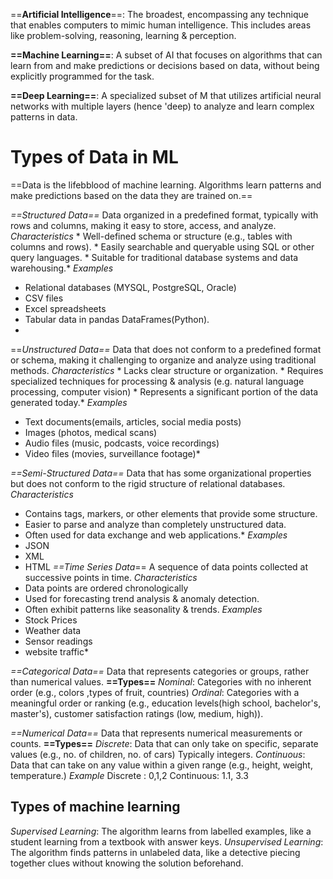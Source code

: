 ==**Artificial Intelligence**==: The broadest, encompassing any technique that enables computers to mimic human intelligence. This includes areas like problem-solving, reasoning, learning & perception.

**==Machine Learning==**: A subset of AI that focuses on algorithms that can learn from and make predictions or decisions based on data, without being explicitly programmed for the task.

**==Deep Learning==**: A specialized subset of M that utilizes artificial neural networks with multiple layers (hence 'deep) to analyze and learn complex patterns in data.

# Types of Data in ML
==Data is the lifebblood of machine learning. Algorithms learn patterns and make predictions based on the data they are trained on.==

*==Structured Data==*
Data organized in a predefined format, typically with rows and columns, making it easy to store, access, and analyze.
*Characteristics*
	* Well-defined schema or structure (e.g., tables with columns and rows).
	* Easily searchable and queryable using SQL or other query languages.
	* Suitable for traditional database systems and data warehousing.*
*Examples*
* Relational databases (MYSQL, PostgreSQL, Oracle)
* CSV files
* Excel spreadsheets
* Tabular data in pandas DataFrames(Python).
*
==*Unstructured Data==*
Data that does not conform to a predefined format or schema, making it challenging to organize and analyze using traditional methods.
*Characteristics*
	* Lacks clear structure or organization.
	* Requires specialized techniques for processing & analysis (e.g. natural language processing, computer vision)
	* Represents a significant portion of the data generated today.*
*Examples*
* Text documents(emails, articles, social media posts)
* Images (photos, medical scans)
* Audio files (music, podcasts, voice recordings)
* Video files (movies, surveillance footage)*

*==Semi-Structured Data==*
Data that has some organizational properties but does not conform to the rigid structure of relational databases. 
*Characteristics*
* Contains tags, markers, or other elements that provide some structure.
* Easier to parse and analyze than completely unstructured data.
* Often used for data exchange and web applications.*
*Examples*
* JSON
* XML
* HTML
*==Time Series Data*==
A sequence of data points collected at successive points in time.
*Characteristics*
* Data points are ordered chronologically
* Used for forecasting trend analysis & anomaly detection.
* Often exhibit patterns like seasonality & trends.
*Examples*
* Stock Prices
* Weather data
* Sensor readings
* website traffic*

 *==Categorical Data==*
 Data that represents categories or groups, rather than numerical values.
 **==Types==**
 *Nominal*: Categories with no inherent order (e.g., colors ,types of fruit, countries)
 *Ordinal*: Categories with a meaningful order or ranking (e.g., education levels(high school, bachelor's, master's), customer satisfaction ratings (low, medium, high)).

*==Numerical Data==*
Data that represents numerical measurements or counts.
**==Types==**
*Discrete*: Data that can only take on specific, separate values (e.g., no. of children, no. of cars) Typically integers.
*Continuous*: Data that can take on any value within a given range (e.g., height, weight, temperature.)
*Example*
Discrete : 0,1,2
Continuous: 1.1, 3.3

## Types of machine learning
*Supervised Learning*: The algorithm learns from labelled examples, like a student learning from a textbook with answer keys.
*Unsupervised Learning*: The algorithm finds patterns in unlabeled data, like a detective piecing together clues without knowing the solution beforehand.

